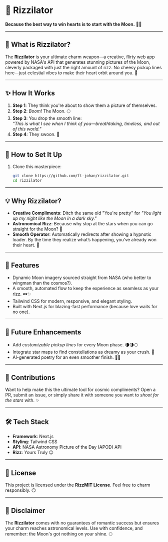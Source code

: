 # 🌙 Rizzilator

**Because the best way to win hearts is to start with the Moon.** 💌✨

---

## 🚀 What is Rizzilator?

The **Rizzilator** is your ultimate charm weapon—a creative, flirty web app powered by NASA's API that generates stunning pictures of the Moon, cleverly packaged with just the right amount of rizz. No cheesy pickup lines here—just celestial vibes to make their heart orbit around you. 💫

---

## ✨ How It Works

1. **Step 1**: They think you're about to show them a picture of themselves.
2. **Step 2**: *Boom!* The Moon. 🌕
3. **Step 3**: You drop the smooth line:  
   *"This is what I see when I think of you—breathtaking, timeless, and out of this world."*
4. **Step 4**: They swoon. 💞

---

## 🔧 How to Set It Up

1. Clone this masterpiece:  
   ```bash
   git clone https://github.com/ft-johan/rizzilator.git
   cd rizzilator

---
## 💡 Why Rizzilator?

- **Creative Compliments**: Ditch the same old "You're pretty" for *"You light up my night like the Moon in a dark sky."*
- **Astronomical Rizz**: Because why stop at the stars when you can go straight for the Moon? 🚀
- **Smooth Operator**: Automatically redirects after showing a hypnotic loader. By the time they realize what’s happening, you’ve already won their heart. 💖

---

## 🌟 Features

- Dynamic Moon imagery sourced straight from NASA (who better to wingman than the cosmos?).
- A smooth, automated flow to keep the experience as seamless as your rizz. 🕶️✨
- Tailwind CSS for modern, responsive, and elegant styling.
- Built with Next.js for blazing-fast performance (because love waits for no one).

---
## 🤯 Future Enhancements

- Add *customizable pickup lines* for every Moon phase. 🌘🌗🌕
- Integrate star maps to find constellations as dreamy as your crush. 🌟
- AI-generated poetry for an even smoother finish. 📝💖

---

## 🤝 Contributions

Want to help make this the ultimate tool for cosmic compliments? Open a PR, submit an issue, or simply share it with someone you want to *shoot for the stars* with. ✨

---

## 🛠️ Tech Stack

- **Framework**: Next.js  
- **Styling**: Tailwind CSS  
- **API**: NASA Astronomy Picture of the Day (APOD) API  
- **Rizz**: Yours Truly 😉

---

## 🌌 License

This project is licensed under the **RizzMIT License**. Feel free to charm responsibly. 😏

---

## 📝 Disclaimer

The **Rizzilator** comes with no guarantees of romantic success but ensures your charm reaches astronomical levels. Use with confidence, and remember: the Moon's got nothing on your shine. 🌕
